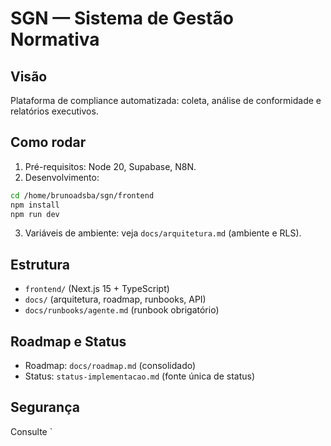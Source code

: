 # SGN — Sistema de Gestão Normativa

## Visão
Plataforma de compliance automatizada: coleta, análise de conformidade e relatórios executivos.

## Como rodar
1) Pré-requisitos: Node 20, Supabase, N8N.
2) Desenvolvimento:
```bash
cd /home/brunoadsba/sgn/frontend
npm install
npm run dev
```
3) Variáveis de ambiente: veja `docs/arquitetura.md` (ambiente e RLS).

## Estrutura
- `frontend/` (Next.js 15 + TypeScript)
- `docs/` (arquitetura, roadmap, runbooks, API)
- `docs/runbooks/agente.md` (runbook obrigatório)

## Roadmap e Status
- Roadmap: `docs/roadmap.md` (consolidado)
- Status: `status-implementacao.md` (fonte única de status)

## Segurança
Consulte `